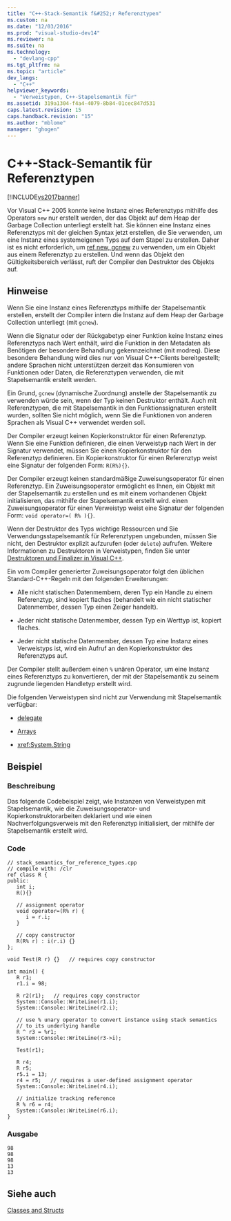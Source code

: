 ```yaml
---
title: "C++-Stack-Semantik f&#252;r Referenztypen"
ms.custom: na
ms.date: "12/03/2016"
ms.prod: "visual-studio-dev14"
ms.reviewer: na
ms.suite: na
ms.technology: 
  - "devlang-cpp"
ms.tgt_pltfrm: na
ms.topic: "article"
dev_langs: 
  - "C++"
helpviewer_keywords: 
  - "Verweistypen, C++-Stapelsemantik für"
ms.assetid: 319a1304-f4a4-4079-8b84-01cec847d531
caps.latest.revision: 15
caps.handback.revision: "15"
ms.author: "mblome"
manager: "ghogen"
---
```

# C++-Stack-Semantik f&#252;r Referenztypen
[!INCLUDE[vs2017banner](../assembler/inline/includes/vs2017banner.md)]

Vor Visual C\+\+ 2005 konnte keine Instanz eines Referenztyps mithilfe des Operators `new` nur erstellt werden, der das Objekt auf dem Heap der Garbage Collection unterliegt erstellt hat.  Sie können eine Instanz eines Referenztyps mit der gleichen Syntax jetzt erstellen, die Sie verwenden, um eine Instanz eines systemeigenen Typs auf dem Stapel zu erstellen.  Daher ist es nicht erforderlich, um [ref new, gcnew](../windows/ref-new-gcnew-cpp-component-extensions.md) zu verwenden, um ein Objekt aus einem Referenztyp zu erstellen.  Und wenn das Objekt den Gültigkeitsbereich verlässt, ruft der Compiler den Destruktor des Objekts auf.  
  
## Hinweise  
 Wenn Sie eine Instanz eines Referenztyps mithilfe der Stapelsemantik erstellen, erstellt der Compiler intern die Instanz auf dem Heap der Garbage Collection unterliegt \(mit `gcnew`\).  
  
 Wenn die Signatur oder der Rückgabetyp einer Funktion keine Instanz eines Referenztyps nach Wert enthält, wird die Funktion in den Metadaten als Benötigen der besondere Behandlung gekennzeichnet \(mit modreq\).  Diese besondere Behandlung wird dies nur von Visual C\+\+\-Clients bereitgestellt; andere Sprachen nicht unterstützen derzeit das Konsumieren von Funktionen oder Daten, die Referenztypen verwenden, die mit Stapelsemantik erstellt werden.  
  
 Ein Grund, `gcnew` \(dynamische Zuordnung\) anstelle der Stapelsemantik zu verwenden würde sein, wenn der Typ keinen Destruktor enthält.  Auch mit Referenztypen, die mit Stapelsemantik in den Funktionssignaturen erstellt wurden, sollten Sie nicht möglich, wenn Sie die Funktionen von anderen Sprachen als Visual C\+\+ verwendet werden soll.  
  
 Der Compiler erzeugt keinen Kopierkonstruktor für einen Referenztyp.  Wenn Sie eine Funktion definieren, die einen Verweistyp nach Wert in der Signatur verwendet, müssen Sie einen Kopierkonstruktor für den Referenztyp definieren.  Ein Kopierkonstruktor für einen Referenztyp weist eine Signatur der folgenden Form: `R(R%){}`.  
  
 Der Compiler erzeugt keinen standardmäßige Zuweisungsoperator für einen Referenztyp.  Ein Zuweisungsoperator ermöglicht es Ihnen, ein Objekt mit der Stapelsemantik zu erstellen und es mit einem vorhandenen Objekt initialisieren, das mithilfe der Stapelsemantik erstellt wird.  einen Zuweisungsoperator für einen Verweistyp weist eine Signatur der folgenden Form: `void operator=( R% ){}`.  
  
 Wenn der Destruktor des Typs wichtige Ressourcen und Sie Verwendungsstapelsemantik für Referenztypen ungebunden, müssen Sie nicht, den Destruktor explizit aufzurufen \(oder `delete`\) aufrufen.  Weitere Informationen zu Destruktoren in Verweistypen, finden Sie unter [Destruktoren und Finalizer in Visual C\+\+](../misc/destructors-and-finalizers-in-visual-cpp.md).  
  
 Ein vom Compiler generierter Zuweisungsoperator folgt den üblichen Standard\-C\+\+\-Regeln mit den folgenden Erweiterungen:  
  
-   Alle nicht statischen Datenmembern, deren Typ ein Handle zu einem Referenztyp, sind kopiert flaches \(behandelt wie ein nicht statischer Datenmember, dessen Typ einen Zeiger handelt\).  
  
-   Jeder nicht statische Datenmember, dessen Typ ein Werttyp ist, kopiert flaches.  
  
-   Jeder nicht statische Datenmember, dessen Typ eine Instanz eines Verweistyps ist, wird ein Aufruf an den Kopierkonstruktor des Referenztyps auf.  
  
 Der Compiler stellt außerdem einen `%` unären Operator, um eine Instanz eines Referenztyps zu konvertieren, der mit der Stapelsemantik zu seinem zugrunde liegenden Handletyp erstellt wird.  
  
 Die folgenden Verweistypen sind nicht zur Verwendung mit Stapelsemantik verfügbar:  
  
-   [delegate](../windows/delegate-cpp-component-extensions.md)  
  
-   [Arrays](../windows/arrays-cpp-component-extensions.md)  
  
-   <xref:System.String>  
  
## Beispiel  
  
### **Beschreibung**  
 Das folgende Codebeispiel zeigt, wie Instanzen von Verweistypen mit Stapelsemantik, wie die Zuweisungsoperator\- und Kopierkonstruktorarbeiten deklariert und wie einen Nachverfolgungsverweis mit den Referenztyp initialisiert, der mithilfe der Stapelsemantik erstellt wird.  
  
### Code  
  
```  
// stack_semantics_for_reference_types.cpp  
// compile with: /clr  
ref class R {  
public:  
   int i;  
   R(){}  
  
   // assignment operator  
   void operator=(R% r) {  
      i = r.i;  
   }  
  
   // copy constructor  
   R(R% r) : i(r.i) {}  
};  
  
void Test(R r) {}   // requires copy constructor  
  
int main() {  
   R r1;  
   r1.i = 98;  
  
   R r2(r1);   // requires copy constructor  
   System::Console::WriteLine(r1.i);  
   System::Console::WriteLine(r2.i);  
  
   // use % unary operator to convert instance using stack semantics  
   // to its underlying handle  
   R ^ r3 = %r1;  
   System::Console::WriteLine(r3->i);  
  
   Test(r1);  
  
   R r4;  
   R r5;  
   r5.i = 13;  
   r4 = r5;   // requires a user-defined assignment operator  
   System::Console::WriteLine(r4.i);  
  
   // initialize tracking reference  
   R % r6 = r4;  
   System::Console::WriteLine(r6.i);  
}  
```  
  
### Ausgabe  
  
```  
98  
98  
98  
13  
13  
```  
  
## Siehe auch  
 [Classes and Structs](../windows/classes-and-structs-cpp-component-extensions.md)